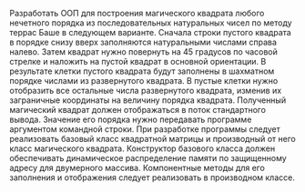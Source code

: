 Разработать ООП для построения магического квадрата любого нечетного порядка из последовательных натуральных чисел по методу террас Баше в следующем варианте. Сначала строки пустого квадрата в порядке снизу вверх заполняются натуральными числами справа налево. Затем квадрат нужно повернуть на 45 градусов по часовой стрелке и наложить на пустой квадрат в основной ориентации. В результате клетки пустого квадрата будут заполнены в шахматном порядке числами из развернутого квадрата. В пустые клетки нужно отобразить все остальные числа развернутого квадрата, изменив их заграничные координаты на величину порядка квадрата. Полученный магический квадрат должен отображаться в поток стандартного вывода. Значение его порядка нужно передавать программе аргументом командной строки. При разработке программы следует реализовать базовый класс квадратной матрицы и производный от него класс магического квадрата. Конструктор базового класса должен обеспечивать динамическое распределение памяти по защищенному адресу для двумерного массива. Компонентные методы для его заполнения и отображения следует реализовать в производном классе.
